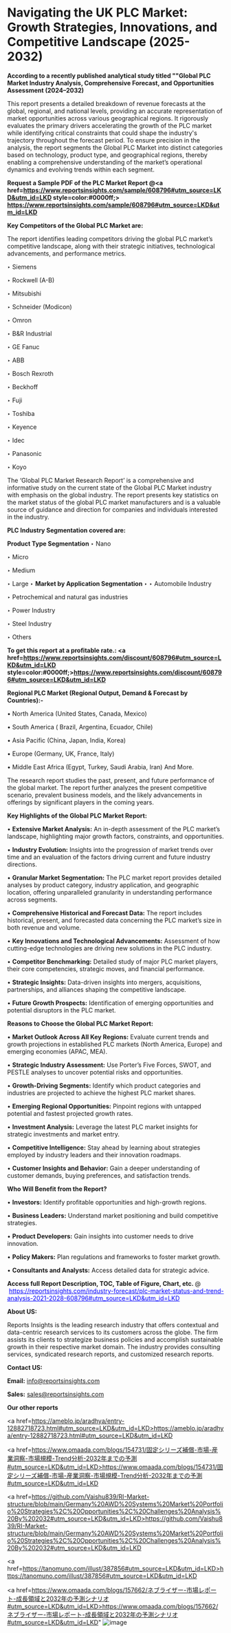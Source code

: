# Navigating the UK PLC Market: Growth Strategies, Innovations, and Competitive Landscape (2025-2032)

<strong>According to a recently published analytical study titled ""Global PLC Market Industry Analysis, Comprehensive Forecast, and Opportunities Assessment (2024–2032)</strong>

This report presents a detailed breakdown of revenue forecasts at the global, regional, and national levels, providing an accurate representation of market opportunities across various geographical regions. It rigorously evaluates the primary drivers accelerating the growth of the PLC market while identifying critical constraints that could shape the industry's trajectory throughout the forecast period. To ensure precision in the analysis, the report segments the Global PLC Market into distinct categories based on technology, product type, and geographical regions, thereby enabling a comprehensive understanding of the market’s operational dynamics and evolving trends within each segment.

<strong>Request a Sample PDF of the PLC Market Report </strong><strong>@<a href=https://www.reportsinsights.com/sample/608796#utm_source=LKD&utm_id=LKD style=color:#0000ff;> https://www.reportsinsights.com/sample/608796#utm_source=LKD&utm_id=LKD</a></strong></font>

<strong>Key Competitors of the Global PLC Market are:</strong>

The report identifies leading competitors driving the global PLC market’s competitive landscape, along with their strategic initiatives, technological advancements, and performance metrics.

‣ Siemens

‣ Rockwell (A-B)

‣ Mitsubishi

‣ Schneider (Modicon)

‣ Omron

‣ B&R Industrial

‣ GE Fanuc

‣ ABB

‣ Bosch Rexroth

‣ Beckhoff

‣ Fuji

‣ Toshiba

‣ Keyence

‣ Idec

‣ Panasonic

‣ Koyo

The ‘Global PLC Market Research Report’ is a comprehensive and informative study on the current state of the Global PLC Market industry with emphasis on the global industry. The report presents key statistics on the market status of the global PLC market manufacturers and is a valuable source of guidance and direction for companies and individuals interested in the industry.

<strong>PLC Industry Segmentation covered are:</strong>

<strong>Product Type Segmentation</strong>
‣
Nano

‣ Micro

‣ Medium

‣ Large
‣ 
<strong>Market by Application Segmentation</strong>
‣
‣  Automobile Industry

‣ Petrochemical and natural gas industries

‣ Power Industry

‣ Steel Industry

‣ Others

<strong>To get this report at a profitable rate.: <a href=https://www.reportsinsights.com/discount/608796#utm_source=LKD&utm_id=LKD style=color:#0000ff;>https://www.reportsinsights.com/discount/608796#utm_source=LKD&utm_id=LKD</a></strong></font>

<strong>Regional PLC Market (Regional Output, Demand &amp; Forecast by Countries):-</strong>

• North America (United States, Canada, Mexico)

• South America ( Brazil, Argentina, Ecuador, Chile)

• Asia Pacific (China, Japan, India, Korea)

• Europe (Germany, UK, France, Italy)

• Middle East Africa (Egypt, Turkey, Saudi Arabia, Iran) And More.

The research report studies the past, present, and future performance of the global market. The report further analyzes the present competitive scenario, prevalent business models, and the likely advancements in offerings by significant players in the coming years.

<strong>Key Highlights of the Global PLC Market Report:</strong>

• <strong>Extensive Market Analysis:</strong> An in-depth assessment of the PLC market’s landscape, highlighting major growth factors, constraints, and opportunities.

• <strong>Industry Evolution:</strong> Insights into the progression of market trends over time and an evaluation of the factors driving current and future industry directions.

• <strong>Granular Market Segmentation:</strong> The PLC market report provides detailed analyses by product category, industry application, and geographic location, offering unparalleled granularity in understanding performance across segments.

• <strong>Comprehensive Historical and Forecast Data:</strong> The report includes historical, present, and forecasted data concerning the PLC market’s size in both revenue and volume.

• <strong>Key Innovations and Technological Advancements:</strong> Assessment of how cutting-edge technologies are driving new solutions in the PLC industry.

• <strong>Competitor Benchmarking:</strong> Detailed study of major PLC market players, their core competencies, strategic moves, and financial performance.

• <strong>Strategic Insights:</strong> Data-driven insights into mergers, acquisitions, partnerships, and alliances shaping the competitive landscape.

• <strong>Future Growth Prospects:</strong> Identification of emerging opportunities and potential disruptors in the PLC market.

<strong>Reasons to Choose the Global PLC Market Report:</strong>

• <strong>Market Outlook Across All Key Regions:</strong> Evaluate current trends and growth projections in established PLC markets (North America, Europe) and emerging economies (APAC, MEA).

• <strong>Strategic Industry Assessment:</strong> Use Porter’s Five Forces, SWOT, and PESTLE analyses to uncover potential risks and opportunities.

• <strong>Growth-Driving Segments:</strong> Identify which product categories and industries are projected to achieve the highest PLC market shares.

• <strong>Emerging Regional Opportunities:</strong> Pinpoint regions with untapped potential and fastest projected growth rates.

• <strong>Investment Analysis:</strong> Leverage the latest PLC market insights for strategic investments and market entry.

• <strong>Competitive Intelligence:</strong> Stay ahead by learning about strategies employed by industry leaders and their innovation roadmaps.

• <strong>Customer Insights and Behavior:</strong> Gain a deeper understanding of customer demands, buying preferences, and satisfaction trends.

<strong>Who Will Benefit from the Report?</strong>

• <strong>Investors:</strong> Identify profitable opportunities and high-growth regions.

• <strong>Business Leaders:</strong> Understand market positioning and build competitive strategies.

• <strong>Product Developers:</strong> Gain insights into customer needs to drive innovation.

• <strong>Policy Makers:</strong> Plan regulations and frameworks to foster market growth.

• <strong>Consultants and Analysts:</strong> Access detailed data for strategic advice.
</ul>
<strong>Access full Report Description, TOC, Table of Figure, Chart, etc. </strong>@  <a href=https://reportsinsights.com/industry-forecast/plc-market-status-and-trend-analysis-2021-2028-608796#utm_source=LKD&utm_id=LKD style=color:#0000ff;>https://reportsinsights.com/industry-forecast/plc-market-status-and-trend-analysis-2021-2028-608796#utm_source=LKD&utm_id=LKD</a></font>

<strong><strong>About US</strong>:</strong>

Reports Insights is the leading research industry that offers contextual and data-centric research services to its customers across the globe. The firm assists its clients to strategize business policies and accomplish sustainable growth in their respective market domain. The industry provides consulting services, syndicated research reports, and customized research reports.

<strong>Contact US:</strong>

<p class=""""><b>Email:</b> <a href=mailto:info@reportsinsights.com>info@reportsinsights.com</a></p>
<p class=""""><b>Sales:</b> <a href=mailto:sales@reportsinsights.com>sales@reportsinsights.com</a></p>

<strong>Our other reports</strong>

<a href=https://ameblo.jp/aradhya/entry-12882718723.html#utm_source=LKD&utm_id=LKD>https://ameblo.jp/aradhya/entry-12882718723.html#utm_source=LKD&utm_id=LKD</a>

<a href=https://www.omaada.com/blogs/154731/固定シリーズ補償-市場-産業洞察-市場規模-Trend分析-2032年までの予測#utm_source=LKD&utm_id=LKD>https://www.omaada.com/blogs/154731/固定シリーズ補償-市場-産業洞察-市場規模-Trend分析-2032年までの予測#utm_source=LKD&utm_id=LKD</a>

<a href=https://github.com/Vaishu839/RI-Market-structure/blob/main/Germany%20AWD%20Systems%20Market%20Portfolio%20Strategies%2C%20Opportunities%2C%20Challenges%20Analysis%20By%202032#utm_source=LKD&utm_id=LKD>https://github.com/Vaishu839/RI-Market-structure/blob/main/Germany%20AWD%20Systems%20Market%20Portfolio%20Strategies%2C%20Opportunities%2C%20Challenges%20Analysis%20By%202032#utm_source=LKD&utm_id=LKD</a>

<a href=https://tanomuno.com/illust/387856#utm_source=LKD&utm_id=LKD>https://tanomuno.com/illust/387856#utm_source=LKD&utm_id=LKD</a>

<a href=https://www.omaada.com/blogs/157662/ネブライザー-市場レポート-成長領域と2032年の予測シナリオ#utm_source=LKD&utm_id=LKD>https://www.omaada.com/blogs/157662/ネブライザー-市場レポート-成長領域と2032年の予測シナリオ#utm_source=LKD&utm_id=LKD</a>"
![image](https://github.com/user-attachments/assets/11c02cbd-9b08-45f3-93e4-1a7ad85ff9a1)
